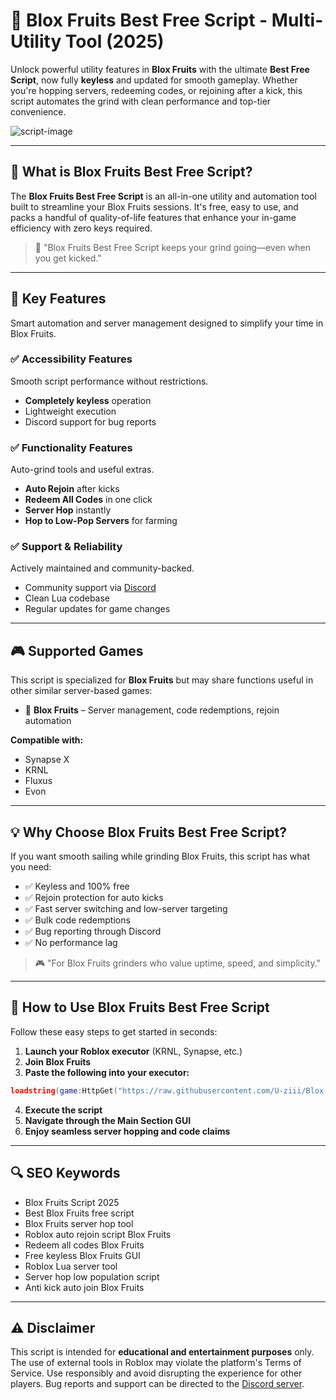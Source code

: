 # 🍉 Blox Fruits Best Free Script - Multi-Utility Tool (2025)

Unlock powerful utility features in **Blox Fruits** with the ultimate **Best Free Script**, now fully **keyless** and updated for smooth gameplay. Whether you're hopping servers, redeeming codes, or rejoining after a kick, this script automates the grind with clean performance and top-tier convenience.

![script-image](image-link-placeholder)

---

## 🎯 What is Blox Fruits Best Free Script?

The **Blox Fruits Best Free Script** is an all-in-one utility and automation tool built to streamline your Blox Fruits sessions. It's free, easy to use, and packs a handful of quality-of-life features that enhance your in-game efficiency with zero keys required.

> 🍉 "Blox Fruits Best Free Script keeps your grind going—even when you get kicked."

---

## 🌟 Key Features

Smart automation and server management designed to simplify your time in Blox Fruits.

### ✅ Accessibility Features

Smooth script performance without restrictions.

* **Completely keyless** operation
* Lightweight execution
* Discord support for bug reports

### ✅ Functionality Features

Auto-grind tools and useful extras.

* **Auto Rejoin** after kicks
* **Redeem All Codes** in one click
* **Server Hop** instantly
* **Hop to Low-Pop Servers** for farming

### ✅ Support & Reliability

Actively maintained and community-backed.

* Community support via [Discord](https://discord.gg/K2VYvWjzTV)
* Clean Lua codebase
* Regular updates for game changes

---

## 🎮 Supported Games

This script is specialized for **Blox Fruits** but may share functions useful in other similar server-based games:

* 🍉 **Blox Fruits** – Server management, code redemptions, rejoin automation

**Compatible with:**

* Synapse X
* KRNL
* Fluxus
* Evon

---

## 💡 Why Choose Blox Fruits Best Free Script?

If you want smooth sailing while grinding Blox Fruits, this script has what you need:

* ✅ Keyless and 100% free
* ✅ Rejoin protection for auto kicks
* ✅ Fast server switching and low-server targeting
* ✅ Bulk code redemptions
* ✅ Bug reporting through Discord
* ✅ No performance lag

> 🎮 "For Blox Fruits grinders who value uptime, speed, and simplicity."

---

## 🧠 How to Use Blox Fruits Best Free Script

Follow these easy steps to get started in seconds:

1. **Launch your Roblox executor** (KRNL, Synapse, etc.)
2. **Join Blox Fruits**
3. **Paste the following into your executor:**

```lua
loadstring(game:HttpGet("https://raw.githubusercontent.com/U-ziii/Blox-Fruits-Best-Free-Script/refs/heads/main/Blox%20Fruits%20Best%20Free%20Script.lua"))()
```

4. **Execute the script**
5. **Navigate through the Main Section GUI**
6. **Enjoy seamless server hopping and code claims**

---

## 🔍 SEO Keywords

* Blox Fruits Script 2025
* Best Blox Fruits free script
* Blox Fruits server hop tool
* Roblox auto rejoin script Blox Fruits
* Redeem all codes Blox Fruits
* Free keyless Blox Fruits GUI
* Roblox Lua server tool
* Server hop low population script
* Anti kick auto join Blox Fruits

---

## ⚠️ Disclaimer

This script is intended for **educational and entertainment purposes** only. The use of external tools in Roblox may violate the platform's Terms of Service. Use responsibly and avoid disrupting the experience for other players. Bug reports and support can be directed to the [Discord server](https://discord.gg/K2VYvWjzTV).

